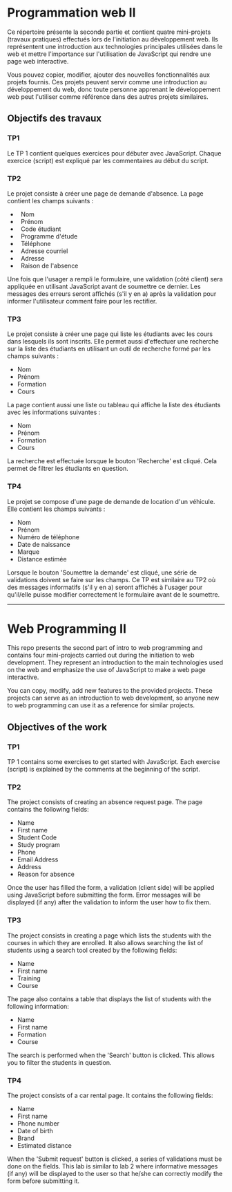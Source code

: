 # Programmation web II

Ce répertoire présente la seconde partie et contient quatre mini-projets (travaux pratiques) effectués lors de l'initiation au développement web. Ils représentent une introduction aux technologies principales utilisées dans le web et mettre l'importance sur l'utilisation de JavaScript qui rendre une page web interactive.

Vous pouvez copier, modifier, ajouter des nouvelles fonctionnalités aux projets fournis. Ces projets peuvent servir comme une introduction au développement du web, donc toute personne apprenant le développement web peut l'utiliser comme référence dans des autres projets similaires.

## Objectifs des travaux

### TP1
Le TP 1 contient quelques exercices pour débuter avec JavaScript. Chaque exercice (script) est expliqué par les commentaires au début du script.

### TP2
Le projet consiste à créer une page de demande d'absence. La page contient les champs suivants :
-   Nom
-   Prénom
-   Code étudiant
-   Programme d'étude
-   Téléphone
-   Adresse courriel
-   Adresse
-   Raison de l'absence

Une fois que l'usager a rempli le formulaire, une validation (côté client) sera appliquée en utilisant JavaScript avant de soumettre ce dernier. Les messages des erreurs seront affichés (s'il y en a) après la validation pour informer l'utilisateur comment faire pour les rectifier.

### TP3
Le projet consiste à créer une page qui liste les étudiants avec les cours dans lesquels ils sont inscrits. Elle permet aussi d'effectuer une recherche sur la liste des étudiants en utilisant un outil de recherche formé par les champs suivants :
- Nom
- Prénom
- Formation
- Cours

La page contient aussi une liste ou tableau qui affiche la liste des étudiants avec les informations suivantes :
- Nom
- Prénom
- Formation
- Cours

La recherche est effectuée lorsque le bouton 'Recherche' est cliqué. Cela permet de filtrer les étudiants en question.

### TP4
Le projet se compose d'une page de demande de location d'un véhicule. Elle contient les champs suivants :
- Nom
- Prénom
- Numéro de téléphone
- Date de naissance
- Marque
- Distance estimée

Lorsque le bouton 'Soumettre la demande' est cliqué, une série de validations doivent se faire sur les champs. Ce TP est similaire au TP2 où des messages informatifs (s'il y en a) seront affichés à l'usager pour qu'il/elle puisse modifier correctement le formulaire avant de le soumettre.

---

# Web Programming II

This repo presents the second part of intro to web programming and contains four mini-projects carried out during the initiation to web development. They represent an introduction to the main technologies used on the web and emphasize the use of JavaScript to make a web page interactive.

You can copy, modify, add new features to the provided projects. These projects can serve as an introduction to web development, so anyone new to web programming can use it as a reference for similar projects.

## Objectives of the work

### TP1
TP 1 contains some exercises to get started with JavaScript. Each exercise (script) is explained by the comments at the beginning of the script.

### TP2
The project consists of creating an absence request page. The page contains the following fields:
- Name
- First name
- Student Code
- Study program
- Phone
- Email Address
- Address
- Reason for absence

Once the user has filled the form, a validation (client side) will be applied using JavaScript before submitting the form. Error messages will be displayed (if any) after the validation to inform the user how to fix them.

### TP3
The project consists in creating a page which lists the students with the courses in which they are enrolled. It also allows searching the list of students using a search tool created by the following fields:
- Name
- First name
- Training
- Course

The page also contains a table that displays the list of students with the following information:
- Name
- First name
- Formation
- Course

The search is performed when the 'Search' button is clicked. This allows you to filter the students in question.

### TP4
The project consists of a car rental page. It contains the following fields:
- Name
- First name
- Phone number
- Date of birth
- Brand
- Estimated distance

When the 'Submit request' button is clicked, a series of validations must be done on the fields. This lab is similar to lab 2 where informative messages (if any) will be displayed to the user so that he/she can correctly modify the form before submitting it.

